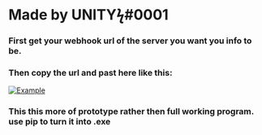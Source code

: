 # Made by UNITYϟ#0001
### First get your webhook url of the server you want you info to be.
### Then copy the url and past here like this:
[![Example](https://cdn.discordapp.com/attachments/732229645197377634/869601833264496640/unknown.png "Example")](https://cdn.discordapp.com/attachments/732229645197377634/869601833264496640/unknown.png "Example")



### This this more of prototype rather then full working program. use pip to turn it into .exe 
